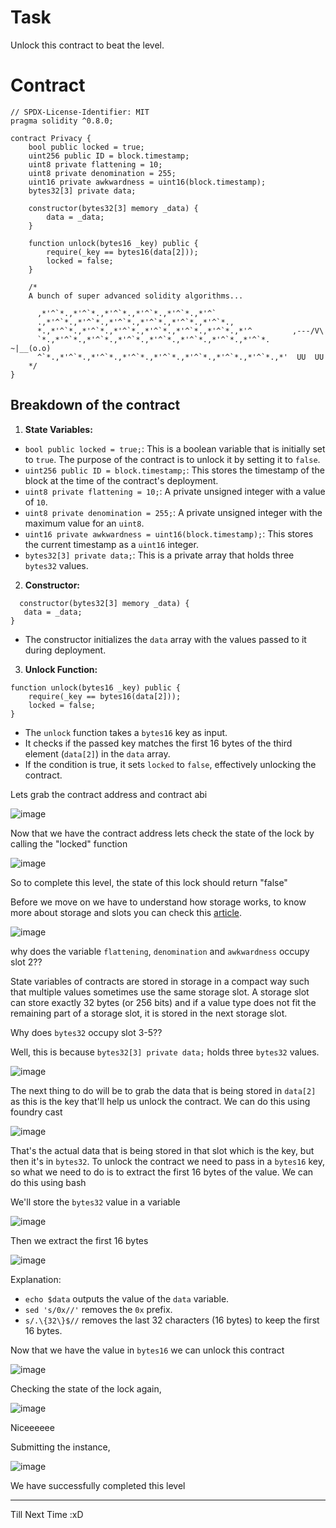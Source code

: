 # Task

Unlock this contract to beat the level.
 
# Contract

```sol
// SPDX-License-Identifier: MIT
pragma solidity ^0.8.0;

contract Privacy {
    bool public locked = true;
    uint256 public ID = block.timestamp;
    uint8 private flattening = 10;
    uint8 private denomination = 255;
    uint16 private awkwardness = uint16(block.timestamp);
    bytes32[3] private data;

    constructor(bytes32[3] memory _data) {
        data = _data;
    }

    function unlock(bytes16 _key) public {
        require(_key == bytes16(data[2]));
        locked = false;
    }

    /*
    A bunch of super advanced solidity algorithms...

      ,*'^`*.,*'^`*.,*'^`*.,*'^`*.,*'^`*.,*'^`
      .,*'^`*.,*'^`*.,*'^`*.,*'^`*.,*'^`*.,*'^`*.,
      *.,*'^`*.,*'^`*.,*'^`*.,*'^`*.,*'^`*.,*'^`*.,*'^         ,---/V\
      `*.,*'^`*.,*'^`*.,*'^`*.,*'^`*.,*'^`*.,*'^`*.,*'^`*.    ~|__(o.o)
      ^`*.,*'^`*.,*'^`*.,*'^`*.,*'^`*.,*'^`*.,*'^`*.,*'^`*.,*'  UU  UU
    */
}
```
## Breakdown of the contract

1. **State Variables:**
    
- `bool public locked = true;`: This is a boolean variable that is initially set to `true`. The purpose of the contract is to unlock it by setting it to `false`.
- `uint256 public ID = block.timestamp;`: This stores the timestamp of the block at the time of the contract's deployment.
- `uint8 private flattening = 10;`: A private unsigned integer with a value of `10`.
- `uint8 private denomination = 255;`: A private unsigned integer with the maximum value for an `uint8`.
- `uint16 private awkwardness = uint16(block.timestamp);`: This stores the current timestamp as a `uint16` integer.
- `bytes32[3] private data;`: This is a private array that holds three `bytes32` values.

2. **Constructor:**
 ```sol
   constructor(bytes32[3] memory _data) {
    data = _data;
}
```
- The constructor initializes the `data` array with the values passed to it during deployment.

3. **Unlock Function:**
```sol
function unlock(bytes16 _key) public {
    require(_key == bytes16(data[2]));
    locked = false;
}
```
- The `unlock` function takes a `bytes16` key as input.
- It checks if the passed key matches the first 16 bytes of the third element (`data[2]`) in the `data` array.
- If the condition is true, it sets `locked` to `false`, effectively unlocking the contract.



Lets grab the contract address and contract abi

![image](https://github.com/user-attachments/assets/9273b920-e316-4745-b046-b649f12187f4)

Now that we have the contract address lets check the state of the lock by calling the "locked" function

![image](https://github.com/user-attachments/assets/f138dad3-9f54-4f8d-bbd1-72b1c757d8bf)

So to complete this level, the state of this lock should return "false"

Before we move on we have to understand how storage works, to know more about storage and slots you can check this [article](https://medium.com/@ozorawachie/solidity-storage-layout-and-slots-a-comprehensive-guide-2cee71817ed8).

![image](https://github.com/user-attachments/assets/9917f89d-4b7b-4c0f-9095-3ed7146bd02d)

why does the variable `flattening`, `denomination` and `awkwardness` occupy slot 2??

State variables of contracts are stored in storage in a compact way such that multiple values sometimes use the same storage slot. A storage slot can store exactly 32 bytes (or 256 bits) and if a value type does not fit the remaining part of a storage slot, it is stored in the next storage slot.

Why does `bytes32` occupy slot 3-5??

Well, this is because `bytes32[3] private data;` holds three `bytes32` values.

![image](https://github.com/user-attachments/assets/4694b10d-061a-4e0b-a1a9-44708ddd2c3e)

The next thing to do will be to grab the data that is being stored in `data[2]` as this is the key that'll help us unlock the contract. We can do this using foundry cast

![image](https://github.com/user-attachments/assets/bc1242e2-9764-4fc7-aec2-4a426ffdbf34)

That's the actual data that is being stored in that slot which is the key, but then it's in `bytes32`. To unlock the contract we need to pass in a `bytes16` key, so what we need to do is to extract the first 16 bytes of the value. We can do this using bash

We'll store the `bytes32` value in a variable

![image](https://github.com/user-attachments/assets/72548139-e538-495a-8c0f-2d2e7e4a9f94)

Then we extract the first 16 bytes

![image](https://github.com/user-attachments/assets/e59cb379-a753-4047-89d9-e2118532f8f7)

Explanation:

- `echo $data` outputs the value of the `data` variable.
- `sed 's/0x//'` removes the `0x` prefix.
- `s/.\{32\}$//` removes the last 32 characters (16 bytes) to keep the first 16 bytes.

Now that we have the value in `bytes16` we can unlock this contract

![image](https://github.com/user-attachments/assets/a30f0146-cf8f-498a-ae7f-e05d1689522b)

Checking the state of the lock again,

![image](https://github.com/user-attachments/assets/610f8572-d5dd-490e-9bda-3f7eb11cb477)

Niceeeeee

Submitting the instance,

![image](https://github.com/user-attachments/assets/f310e10d-d52f-46b6-82dc-2e267c0ea428)

We have successfully completed this level

------------------------------------------------

Till Next Time :xD




















